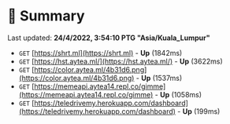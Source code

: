 # 📖 Summary
Last updated: **24/4/2022, 3:54:10 PTG "Asia/Kuala_Lumpur"**

- `GET` [https://shrt.ml](https://shrt.ml) - **Up** (1842ms)
- `GET` [https://hst.aytea.ml/](https://hst.aytea.ml/) - **Up** (3622ms)
- `GET` [https://color.aytea.ml/4b31d6.png](https://color.aytea.ml/4b31d6.png) - **Up** (1537ms)
- `GET` [https://memeapi.aytea14.repl.co/gimme](https://memeapi.aytea14.repl.co/gimme) - **Up** (1058ms)
- `GET` [https://teledrivemy.herokuapp.com/dashboard](https://teledrivemy.herokuapp.com/dashboard) - **Up** (199ms)
